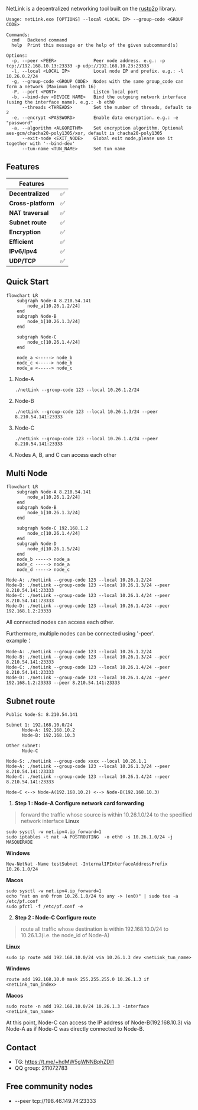 NetLink is a decentralized networking tool built on the [rustp2p](https://crates.io/crates/rustp2p) library.

```
Usage: netLink.exe [OPTIONS] --local <LOCAL IP> --group-code <GROUP CODE>

Commands:
  cmd   Backend command
  help  Print this message or the help of the given subcommand(s)

Options:
  -p, --peer <PEER>              Peer node address. e.g.: -p tcp://192.168.10.13:23333 -p udp://192.168.10.23:23333
  -l, --local <LOCAL IP>         Local node IP and prefix. e.g.: -l 10.26.0.2/24
  -g, --group-code <GROUP CODE>  Nodes with the same group_code can form a network (Maximum length 16)
  -P, --port <PORT>              Listen local port
  -b, --bind-dev <DEVICE NAME>   Bind the outgoing network interface (using the interface name). e.g.: -b eth0
      --threads <THREADS>        Set the number of threads, default to 2
  -e, --encrypt <PASSWORD>       Enable data encryption. e.g.: -e "password"
  -a, --algorithm <ALGORITHM>    Set encryption algorithm. Optional aes-gcm/chacha20-poly1305/xor, default is chacha20-poly1305
      --exit-node <EXIT_NODE>    Global exit node,please use it together with '--bind-dev'
      --tun-name <TUN_NAME>      Set tun name
 ```

## Features

| Features           |   |
|--------------------|---| 
| **Decentralized**  | ✅ |
| **Cross-platform** | ✅ |
| **NAT traversal**  | ✅ | 
| **Subnet route**   | ✅ | 
| **Encryption**     | ✅ | 
| **Efficient**      | ✅ | 
| **IPv6/Ipv4**      | ✅ | 
| **UDP/TCP**        | ✅ | 

## Quick Start

```mermaid
flowchart LR
    subgraph Node-A 8.210.54.141
        node_a[10.26.1.2/24]
    end
    subgraph Node-B
        node_b[10.26.1.3/24]
    end

    subgraph Node-C
        node_c[10.26.1.4/24]
    end

    node_a <-----> node_b
    node_c <-----> node_b
    node_a <-----> node_c
```

1. Node-A
    ```
    ./netLink --group-code 123 --local 10.26.1.2/24
    ```
2. Node-B
    ```
    ./netLink --group-code 123 --local 10.26.1.3/24 --peer 8.210.54.141:23333
    ```
3. Node-C
    ```
    ./netLink --group-code 123 --local 10.26.1.4/24 --peer 8.210.54.141:23333
    ```
4. Nodes A, B, and C can access each other

## Multi Node

```mermaid
flowchart LR
    subgraph Node-A 8.210.54.141
        node_a[10.26.1.2/24]
    end
    subgraph Node-B
        node_b[10.26.1.3/24]
    end

    subgraph Node-C 192.168.1.2
        node_c[10.26.1.4/24]
    end
    subgraph Node-D
        node_d[10.26.1.5/24]
    end
    node_b -----> node_a
    node_c -----> node_a
    node_d -----> node_c
```

```
Node-A: ./netLink --group-code 123 --local 10.26.1.2/24
Node-B: ./netLink --group-code 123 --local 10.26.1.3/24 --peer 8.210.54.141:23333
Node-C: ./netLink --group-code 123 --local 10.26.1.4/24 --peer 8.210.54.141:23333
Node-D: ./netLink --group-code 123 --local 10.26.1.4/24 --peer 192.168.1.2:23333
```

All connected nodes can access each other.

Furthermore, multiple nodes can be connected using '-peer'.  
example：

```
Node-A: ./netLink --group-code 123 --local 10.26.1.2/24
Node-B: ./netLink --group-code 123 --local 10.26.1.3/24 --peer 8.210.54.141:23333
Node-C: ./netLink --group-code 123 --local 10.26.1.4/24 --peer 8.210.54.141:23333
Node-D: ./netLink --group-code 123 --local 10.26.1.4/24 --peer 192.168.1.2:23333 --peer 8.210.54.141:23333
```

## Subnet route

```
Public Node-S: 8.210.54.141

Subnet 1: 192.168.10.0/24
      Node-A: 192.168.10.2
      Node-B: 192.168.10.3
      
Other subnet:   
      Node-C

Node-S: ./netLink --group-code xxxx --local 10.26.1.1
Node-A: ./netLink --group-code 123 --local 10.26.1.3/24 --peer 8.210.54.141:23333
Node-C: ./netLink --group-code 123 --local 10.26.1.4/24 --peer 8.210.54.141:23333

Node-C <--> Node-A(192.168.10.2) <--> Node-B(192.168.10.3)
```

1. **Step 1 : Node-A Configure network card forwarding**
  > forward the traffic whose source is within 10.26.1.0/24 to the specified network interface
   **Linux**
   ```
   sudo sysctl -w net.ipv4.ip_forward=1
   sudo iptables -t nat -A POSTROUTING  -o eth0 -s 10.26.1.0/24 -j MASQUERADE
   ```
   **Windows**
   ```
   New-NetNat -Name testSubnet -InternalIPInterfaceAddressPrefix 10.26.1.0/24
   ```
   **Macos**
   ```
   sudo sysctl -w net.ipv4.ip_forward=1
   echo "nat on en0 from 10.26.1.0/24 to any -> (en0)" | sudo tee -a /etc/pf.conf
   sudo pfctl -f /etc/pf.conf -e
   ```
2. **Step 2 : Node-C Configure route**
  > route all traffic whose destination is within 192.168.10.0/24 to 10.26.1.3(i.e. the node_id of Node-A)

   **Linux**
   ```
   sudo ip route add 192.168.10.0/24 via 10.26.1.3 dev <netLink_tun_name>
   ```
   **Windows**
   ```
   route add 192.168.10.0 mask 255.255.255.0 10.26.1.3 if <netLink_tun_index>
   ```
   **Macos**
   ```
   sudo route -n add 192.168.10.0/24 10.26.1.3 -interface <netLink_tun_name>
   ```

At this point, Node-C can access the IP address of Node-B(192.168.10.3) via Node-A as if Node-C was directly connected to Node-B.

## Contact

- TG: https://t.me/+hdMW5gWNNBphZDI1
- QQ group: 211072783

## Free community nodes

- --peer tcp://198.46.149.74:23333
